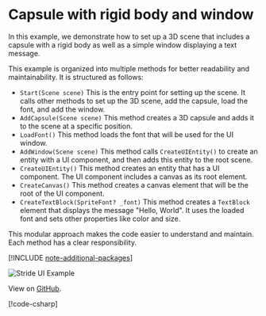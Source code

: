 # Capsule with rigid body and window

In this example, we demonstrate how to set up a 3D scene that includes a capsule with a rigid body as well as a simple window displaying a text message.

This example is organized into multiple methods for better readability and maintainability. It is structured as follows:

- `Start(Scene scene)` This is the entry point for setting up the scene. It calls other methods to set up the 3D scene, add the capsule, load the font, and add the window.
- `AddCapsule(Scene scene)` This method creates a 3D capsule and adds it to the scene at a specific position.
- `LoadFont()` This method loads the font that will be used for the UI window.
- `AddWindow(Scene scene)` This method calls `CreateUIEntity()` to create an entity with a UI component, and then adds this entity to the root scene.
- `CreateUIEntity()` This method creates an entity that has a UI component. The UI component includes a canvas as its root element.
- `CreateCanvas()` This method creates a canvas element that will be the root of the UI component.
- `CreateTextBlock(SpriteFont? _font)` This method creates a `TextBlock` element that displays the message "Hello, World". It uses the loaded font and sets other properties like color and size.

This modular approach makes the code easier to understand and maintain. Each method has a clear responsibility.

[!INCLUDE [note-additional-packages](../../../includes/manual/examples/note-additional-packages.md)]

![Stride UI Example](media/stride-game-engine-example03-stride-ui-basic-window.webp)

View on [GitHub](https://github.com/stride3d/stride-community-toolkit/tree/main/examples/code-only/Example03_StrideUI_CapsuleAndWindow).

[!code-csharp[](../../../../examples/code-only/Example03_StrideUI_CapsuleAndWindow/Program.cs)]